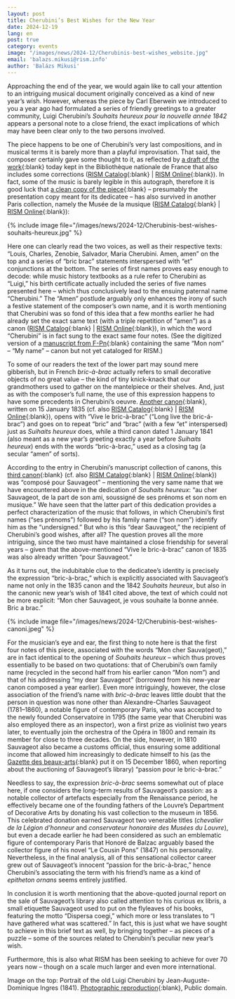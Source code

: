 ```yaml
---
layout: post
title: Cherubini’s Best Wishes for the New Year
date: 2024-12-19
lang: en
post: true
category: events
image: "/images/news/2024-12/Cherubinis-best-wishes_website.jpg"
email: 'balazs.mikusi@rism.info'
author: 'Balázs Mikusi'
---
```


Approaching the end of the year, we would again like to call your attention to an intriguing musical document originally conceived as a kind of new year’s wish. However, whereas the piece by Carl Eberwein we introduced to you a year ago had formulated a series of friendly greetings to a greater community, Luigi Cherubini’s _Souhaits heureux pour la nouvelle année 1842_ appears a personal note to a close friend, the exact implications of which may have been clear only to the two persons involved.

The piece happens to be one of Cherubini’s very last compositions, and in musical terms it is barely more than a playful improvisation. That said, the composer certainly gave some thought to it, as reflected by [a draft of the work](https://gallica.bnf.fr/ark:/12148/btv1b7400115n){:blank} today kept in the Bibliothèque nationale de France that also includes some corrections ([RISM Catalog](https://opac.rism.info/rism/Record/rism840012089){:blank} \| [RISM Online](https://rism.online/sources/840012089){:blank}). In fact, some of the music is barely legible in this autograph, therefore it is good luck that [a clean copy of the piece](https://collectionsdumusee.philharmoniedeparis.fr/image.ashx?q=https://mimo-international.com/media/CM/IMAGE/CMIM000021368.jpg){:blank} – presumably the presentation copy meant for its dedicatee – has also survived in another Paris collection, namely the Musée de la musique ([RISM Catalog](https://opac.rism.info/rism/Record/rism1001318949){:blank} \| [RISM Online](https://rism.online/sources/1001318949){:blank}):

{% include image file="/images/news/2024-12/Cherubinis-best-wishes-souhaits-heureux.jpg" %}

Here one can clearly read the two voices, as well as their respective texts: “Louis, Charles, Zenobie, Salvador, Maria Cherubini. Amen, amen” on the top and a series of “bric brac” statements interspersed with “et” conjunctions at the bottom. The series of first names proves easy enough to decode: while music history textbooks as a rule refer to Cherubini as “Luigi,” his birth certificate actually included the series of five names presented here – which thus conclusively lead to the ensuing paternal name “Cherubini.” The “Amen” postlude arguably only enhances the irony of such a festive statement of the composer’s own name, and it is worth mentioning that Cherubini was so fond of this idea that a few months earlier he had already set the exact same text (with a triple repetition of “amen”) as a canon ([RISM Catalog](https://opac.rism.info/rism/Record/rism141006){:blank} \| [RISM Online](https://rism.online/sources/141006){:blank}), in which the word “Cherubini” is in fact sung to the exact same four notes. (See the digitized version of a [manuscript from F-Pn](https://gallica.bnf.fr/ark:/12148/btv1b108617284/f77.item){:blank} containing the same “Mon nom” – “My name” – canon but not yet cataloged for RISM.)

To some of our readers the text of the lower part may sound mere gibberish, but in French _bric-à-brac_ actually refers to small decorative objects of no great value – the kind of tiny knick-knack that our grandmothers used to gather on the mantelpiece or their shelves. And, just as with the composer’s full name, the use of this expression happens to have some precedents in Cherubini’s oeuvre. [Another canon](https://gallica.bnf.fr/ark:/12148/btv1b108617284/f74.item){:blank}, written on 15 January 1835 (cf. also [RISM Catalog](https://opac.rism.info/rism/Record/rism141003){:blank} \| [RISM Online](https://rism.online/sources/141003){:blank}), opens with “Vive le bric-à-brac” (“Long live the bric-á-brac”) and goes on to repeat “bric” and “brac” (with a few “et” interspersed) just as _Suihaits heureux_ does, while a third canon dated 1 January 1841 (also meant as a new year’s greeting exactly a year before _Suihaits heureux_) ends with the words “bric-à-brac,” used as a closing tag (a secular “amen” of sorts).

According to the entry in Cherubini’s manuscript collection of canons, this [third canon](https://gallica.bnf.fr/ark:/12148/btv1b108617284/f76.item){:blank} (cf. also [RISM Catalog](https://opac.rism.info/rism/Record/rism141005){:blank} \| [RISM Online](https://rism.online/sources/141005){:blank}) was “composé pour Sauvageot” – mentioning the very same name that we have encountered above in the dedication of _Souhaits heureux_: “au cher Sauvageot, de la part de son ami, soussigné de ses prénoms et son nom en musique.” We have seen that the latter part of this dedication provides a perfect characterization of the music that follows, in which Cherubini’s first names (“ses prénoms”) followed by his family name (“son nom”) identify him as the “undersigned.” But who is this “dear Sauvageot,” the recipient of Cherubini’s good wishes, after all? The question proves all the more intriguing, since the two must have maintained a close friendship for several years – given that the above-mentioned “Vive le bric-à-brac” canon of 1835 was also already written “pour Sauvageot.”

As it turns out, the indubitable clue to the dedicatee’s identity is precisely the expression “bric-à-brac,” which is explicitly associated with Sauvageot’s name not only in the 1835 canon and the 1842 _Souhaits heureux_, but also in the canonic new year’s wish of 1841 cited above, the text of which could not be more explicit: “Mon cher Sauvageot, je vous souhaite la bonne année. Bric a brac.”

{% include image file="/images/news/2024-12/Cherubinis-best-wishes-canoni.jpeg" %}

For the musician’s eye and ear, the first thing to note here is that the first four notes of this piece, associated with the words “Mon cher Sauva(geot),” are in fact identical to the opening of _Souhaits heureux_ – which thus proves essentially to be based on two quotations: that of Cherubini’s own family name (recycled in the second half from his earlier canon “Mon nom”) and that of his addressing “my dear Sauvageot” (borrowed from his new-year canon composed a year earlier). Even more intriguingly, however, the close association of the friend’s name with _bric-à-brac_ leaves little doubt that the person in question was none other than Alexandre-Charles Sauvageot (1781–1860), a notable figure of contemporary Paris, who was accepted to the newly founded Conservatoire in 1795 (the same year that Cherubini was also employed there as an inspector), won a first prize as violinist two years later, to eventually join the orchestra of the Opéra in 1800 and remain its member for close to three decades. On the side, however, in 1810 Sauvageot also became a customs official, thus ensuring some additional income that allowed him increasingly to dedicate himself to his (as the [Gazette des beaux-arts](https://gallica.bnf.fr/ark:/12148/bpt6k203072c/f390.item){:blank} put it on 15 December 1860, when reporting about the auctioning of Sauvageot’s library) “passion pour le bric-à-brac.”

Needless to say, the expression _bric-à-brac_ seems somewhat out of place here, if one considers the long-term results of Sauvageot’s passion: as a notable collector of artefacts especially from the Renaissance period, he effectively became one of the founding fathers of the Louvre’s Department of Decorative Arts by donating his vast collection to the museum in 1856. This celebrated donation earned Sauvageot two venerable titles (_chevalier de la Légion d’honneur_ and _conservateur honoraire des Musées du Louvre_), but even a decade earlier he had been considered as such an emblematic figure of contemporary Paris that Honoré de Balzac arguably based the collector figure of his novel “Le Cousin Pons” (1847) on his personality. Nevertheless, in the final analysis, all of this sensational collector career grew out of Sauvageot’s innocent “passion for the bric-à-brac,” hence Cherubini’s associating the term with his friend’s name as a kind of _epitheton ornans_ seems entirely justified.

In conclusion it is worth mentioning that the above-quoted journal report on the sale of Sauvageot’s library also called attention to his curious ex libris, a small etiquette Sauvageot used to put on the flyleaves of his books, featuring the motto “Dispersa coegi,” which more or less translates to “I have gathered what was scattered.” In fact, this is just what we have sought to achieve in this brief text as well, by bringing together – as pieces of a puzzle – some of the sources related to Cherubini’s peculiar new year’s wish.

Furthermore, this is also what RISM has been seeking to achieve for over 70 years now – though on a scale much larger and even more international.

Image on the top: Portrait of the old Luigi Cherubini by Jean-Auguste-Dominique Ingres (1841). [Photographic reproduction](https://de.m.wikipedia.org/wiki/Datei:Jean-Auguste-Dominique_Ingres_-_Luigi_Cherubini_-_Google_Art_Project.jpg){:blank}, Public domain.
